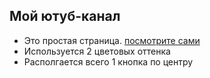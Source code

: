 ## Мой ютуб-канал

- Это простая страница. [посмотрите сами](https://ludwigaugust.github.io/test1/) 
- Используется 2 цветовых оттенка
- Располгается всего 1 кнопка по центру
